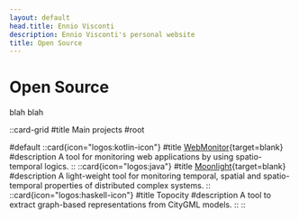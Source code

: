 ```yaml
---
layout: default
head.title: Ennio Visconti
description: Ennio Visconti's personal website
title: Open Source
---
```


# Open Source

blah blah

::card-grid
#title
Main projects
#root
<!-- :ellipsis -->
#default
  ::card{icon="logos:kotlin-icon"}
  #title
  [WebMonitor](https://github.com/enniovisco/WebMonitor){target=blank}
  #description
  A tool for monitoring web applications by using spatio-temporal logics.
  ::
  ::card{icon="logos:java"}
  #title
  [Moonlight](https://github.com/MoonlightSuite/Moonlight){target=blank}
  #description
  A light-weight tool for monitoring temporal, spatial and spatio-temporal properties of distributed complex systems.
  ::
  ::card{icon="logos:haskell-icon"}
  #title
  Topocity
  #description
  A tool to extract graph-based representations from CityGML models.
  ::
::
